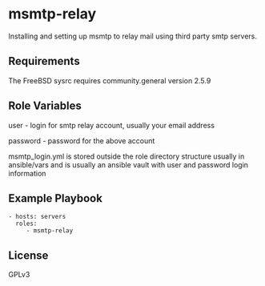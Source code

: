 msmtp-relay
=========

Installing and setting up msmtp to relay mail using third party smtp servers.

Requirements
------------

The FreeBSD sysrc requires community.general version 2.5.9

Role Variables
--------------

user - login for smtp relay account, usually your email address

password - password for the above account

msmtp_login.yml is stored outside the role directory structure
usually in ansible/vars and is usually an ansible vault with 
user and password login information

Example Playbook
----------------

    - hosts: servers
      roles:
         - msmtp-relay

License
-------

GPLv3

